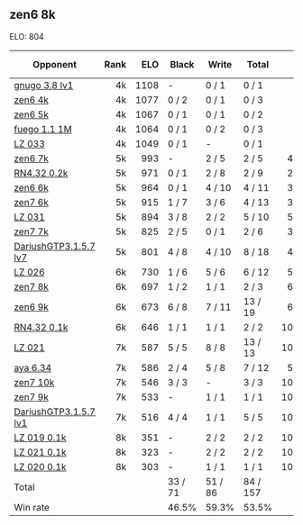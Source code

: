 ## zen6 8k ##

ELO: 804

Opponent | Rank | ELO | Black | Write | Total | Win rate
---------|-----:|----:|-------|-------|-------|-------:
[gnugo 3.8 lv1](gnugo%203.8%20lv1.md) | 4k | 1108 | - | 0 / 1 | 0 / 1 | 0.0%
[zen6 4k](zen6%204k.md) | 4k | 1077 | 0 / 2 | 0 / 1 | 0 / 3 | 0.0%
[zen6 5k](zen6%205k.md) | 4k | 1067 | 0 / 1 | 0 / 1 | 0 / 2 | 0.0%
[fuego 1.1 1M](fuego%201.1%201M.md) | 4k | 1064 | 0 / 1 | 0 / 2 | 0 / 3 | 0.0%
[LZ 033](LZ%20033.md) | 4k | 1049 | 0 / 1 | - | 0 / 1 | 0.0%
[zen6 7k](zen6%207k.md) | 5k | 993 | - | 2 / 5 | 2 / 5 | 40.0%
[RN4.32 0.2k](RN4.32%200.2k.md) | 5k | 971 | 0 / 1 | 2 / 8 | 2 / 9 | 22.2%
[zen6 6k](zen6%206k.md) | 5k | 964 | 0 / 1 | 4 / 10 | 4 / 11 | 36.4%
[zen7 6k](zen7%206k.md) | 5k | 915 | 1 / 7 | 3 / 6 | 4 / 13 | 30.8%
[LZ 031](LZ%20031.md) | 5k | 894 | 3 / 8 | 2 / 2 | 5 / 10 | 50.0%
[zen7 7k](zen7%207k.md) | 5k | 825 | 2 / 5 | 0 / 1 | 2 / 6 | 33.3%
[DariushGTP3.1.5.7 lv7](DariushGTP3.1.5.7%20lv7.md) | 5k | 801 | 4 / 8 | 4 / 10 | 8 / 18 | 44.4%
[LZ 026](LZ%20026.md) | 6k | 730 | 1 / 6 | 5 / 6 | 6 / 12 | 50.0%
[zen7 8k](zen7%208k.md) | 6k | 697 | 1 / 2 | 1 / 1 | 2 / 3 | 66.7%
[zen6 9k](zen6%209k.md) | 6k | 673 | 6 / 8 | 7 / 11 | 13 / 19 | 68.4%
[RN4.32 0.1k](RN4.32%200.1k.md) | 6k | 646 | 1 / 1 | 1 / 1 | 2 / 2 | 100.0%
[LZ 021](LZ%20021.md) | 7k | 587 | 5 / 5 | 8 / 8 | 13 / 13 | 100.0%
[aya 6.34](aya%206.34.md) | 7k | 586 | 2 / 4 | 5 / 8 | 7 / 12 | 58.3%
[zen7 10k](zen7%2010k.md) | 7k | 546 | 3 / 3 | - | 3 / 3 | 100.0%
[zen7 9k](zen7%209k.md) | 7k | 533 | - | 1 / 1 | 1 / 1 | 100.0%
[DariushGTP3.1.5.7 lv1](DariushGTP3.1.5.7%20lv1.md) | 7k | 516 | 4 / 4 | 1 / 1 | 5 / 5 | 100.0%
[LZ 019 0.1k](LZ%20019%200.1k.md) | 8k | 351 | - | 2 / 2 | 2 / 2 | 100.0%
[LZ 021 0.1k](LZ%20021%200.1k.md) | 8k | 323 | - | 2 / 2 | 2 / 2 | 100.0%
[LZ 020 0.1k](LZ%20020%200.1k.md) | 8k | 303 | - | 1 / 1 | 1 / 1 | 100.0%
Total | | | 33 / 71 | 51 / 86 | 84 / 157 | 
Win rate| | | 46.5% | 59.3% | 53.5% | 
